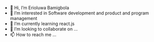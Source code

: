 - 👋 Hi, I’m Erioluwa Bamigbola
- 👀 I’m interested in Software development and product and program management
- 🌱 I’m currently learning react.js
- 💞️ I’m looking to collaborate on ...
- 📫 How to reach me ...

<!---
Bamigbola123/Bamigbola123 is a ✨ special ✨ repository because its `README.md` (this file) appears on your GitHub profile.
You can click the Preview link to take a look at your changes.
--->
